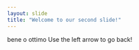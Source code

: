 ```yaml
---
layout: slide
title: "Welcome to our second slide!"
---
```

bene o ottimo
Use the left arrow to go back!
